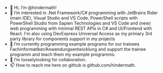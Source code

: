 - 👋 Hi, I’m @hindermath!
- 👀 I’m interested in .Net Framework/C# programming with JetBrains Rider (main IDE), Visual Studio and VS Code, PowerShell scripts with PowerShell Studio from Sapien Technologies and VS Code and (new) web programming with minimal REST APIs in C# and UI/Frontend with React. I'm also using DevExpress Universal Access as my primary 3rd party library for components support in my projects
- 🌱 I’m currently programming example programs for our trainees Fachinformatiker/Anwendungsentwicklung and support the trainee programm and teach them my example programms.
- 💞️ I’m looselylooking for collaboration.
- 📫 How to reach me here on github is github.com/hindermath.

<!---
hindermath/hindermath is a ✨ special ✨ repository because its `README.md` (this file) appears on your GitHub profile.
You can click the Preview link to take a look at your changes.
--->
